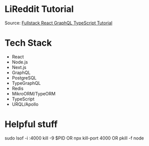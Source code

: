 # LiReddit Tutorial

Source: [Fullstack React GraphQL TypeScript Tutorial](https://www.youtube.com/watch?v=I6ypD7qv3Z8)

# Tech Stack

* React
* Node.js
* Next.js
* GraphQL
* PostgreSQL
* TypeGraphQL
* Redis
* MikroORM/TypeORM
* TypeScript
* URQL/Apollo

# Helpful stuff

sudo lsof -i :4000
kill -9 $PID
OR
npx kill-port 4000
OR
pkill -f node